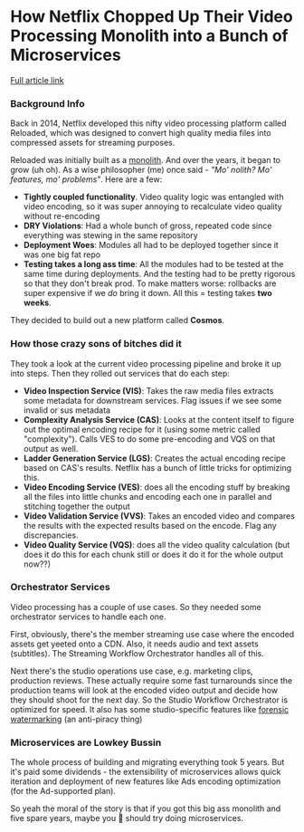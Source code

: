 # How Netflix Chopped Up Their Video Processing Monolith into a Bunch of Microservices

[Full article link](https://medium.com/netflix-techblog/rebuilding-netflix-video-processing-pipeline-with-microservices-4e5e6310e359)

### Background Info

Back in 2014, Netflix developed this nifty video processing platform called Reloaded, which was designed to convert high quality media files into compressed assets for streaming purposes.

Reloaded was initially built as a [monolith](/topic/13_software_architecture). And over the years, it began to grow (uh oh). As a wise philosopher (me) once said - _"Mo' nolith? Mo' features, mo' problems"_. Here are a few:

- **Tightly coupled functionality**. Video quality logic was entangled with video encoding, so it was super annoying to recalculate video quality without re-encoding
- **DRY Violations**: Had a whole bunch of gross, repeated code since everything was stewing in the same repository
- **Deployment Woes**: Modules all had to be deployed together since it was one big fat repo
- **Testing takes a long ass time**: All the modules had to be tested at the same time during deployments. And the testing had to be pretty rigorous so that they don't break prod. To make matters worse: rollbacks are super expensive if we _do_ bring it down. All this = testing takes **two weeks**.

They decided to build out a new platform called **Cosmos**.

### How those crazy sons of bitches did it

They took a look at the current video processing pipeline and broke it up into steps. Then they rolled out services that do each step:

- **Video Inspection Service (VIS)**: Takes the raw media files extracts some metadata for downstream services. Flag issues if we see some invalid or sus metadata
- **Complexity Analysis Service (CAS)**: Looks at the content itself to figure out the optimal encoding recipe for it (using some metric called "complexity"). Calls VES to do some pre-encoding and VQS on that output as well.
- **Ladder Generation Service (LGS)**: Creates the actual encoding recipe based on CAS's results. Netflix has a bunch of little tricks for optimizing this.
- **Video Encoding Service (VES)**: does all the encoding stuff by breaking all the files into little chunks and encoding each one in parallel and stitching together the output
- **Video Validation Service (VVS)**: Takes an encoded video and compares the results with the expected results based on the encode. Flag any discrepancies.
- **Video Quality Service (VQS)**: does all the video quality calculation (but does it do this for each chunk still or does it do it for the whole output now??)

### Orchestrator Services

Video processing has a couple of use cases. So they needed some orchestrator services to handle each one.

First, obviously, there's the member streaming use case where the encoded assets get yeeted onto a CDN. Also, it needs audio and text assets (subtitles). The Streaming Workflow Orchestrator handles all of this.

Next there's the studio operations use case, e.g. marketing clips, production reviews. These actually require some fast turnarounds since the production teams will look at the encoded video output and decide how they should shoot for the next day. So the Studio Workflow Orchestrator is optimized for speed. It also has some studio-specific features like [forensic watermarking](https://massive.io/content-security/what-is-forensic-watermarking/) (an anti-piracy thing)

### Microservices are Lowkey Bussin

The whole process of building and migrating everything took 5 years. But it's paid some dividends - the extensibility of microservices allows quick iteration and deployment of new features like Ads encoding optimization (for the Ad-supported plan).

So yeah the moral of the story is that if you got this big ass monolith and five spare years, maybe you 🫵 should try doing microservices.
